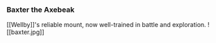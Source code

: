 ### Baxter the Axebeak

[[Wellby]]'s reliable mount, now well-trained in battle and exploration. ![[baxter.jpg]]
